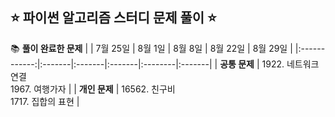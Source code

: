## ⭐️ 파이썬 알고리즘 스터디 문제 풀이 ⭐️

📚 **풀이 완료한 문제** 
|              | 7월 25일 | 8월 1일 | 8월 8일 | 8월 22일 | 8월 29일 |
|:------------:|:-------|:-------|:-------|:--------|:-------|
| **공통 문제** | 1922. 네트워크 연결 <br> 1967. 여행가자 |
| **개인 문제** | 16562. 친구비 <br> 1717. 집합의 표현 |